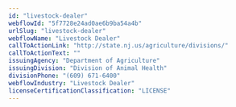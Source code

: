 ```yaml
---
id: "livestock-dealer"
webflowId: "5f7728e24ad0ae6b9ba54a4b"
urlSlug: "livestock-dealer"
webflowName: "Livestock Dealer"
callToActionLink: "http://state.nj.us/agriculture/divisions/"
callToActionText: ""
issuingAgency: "Department of Agriculture"
issuingDivision: "Division of Animal Health"
divisionPhone: "(609) 671-6400"
webflowIndustry: "Livestock Dealer"
licenseCertificationClassification: "LICENSE"
---
```

